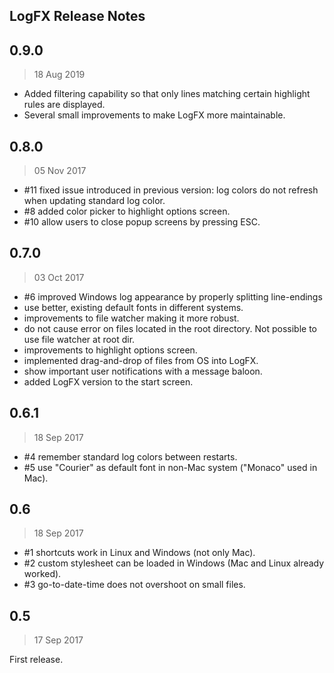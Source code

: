 ## LogFX Release Notes

## 0.9.0

> 18 Aug 2019

* Added filtering capability so that only lines matching certain highlight rules are displayed.
* Several small improvements to make LogFX more maintainable.

## 0.8.0

> 05 Nov 2017

* #11 fixed issue introduced in previous version: log colors do not refresh when updating standard log color.
* #8 added color picker to highlight options screen.
* #10 allow users to close popup screens by pressing ESC.

## 0.7.0

> 03 Oct 2017

* #6 improved Windows log appearance by properly splitting line-endings
* use better, existing default fonts in different systems.
* improvements to file watcher making it more robust.
* do not cause error on files located in the root directory. Not possible to use file watcher at root dir.
* improvements to highlight options screen.
* implemented drag-and-drop of files from OS into LogFX.
* show important user notifications with a message baloon.
* added LogFX version to the start screen.

## 0.6.1

> 18 Sep 2017

* #4 remember standard log colors between restarts.
* #5 use "Courier" as default font in non-Mac system ("Monaco" used in Mac).

## 0.6

> 18 Sep 2017

* #1 shortcuts work in Linux and Windows (not only Mac).
* #2 custom stylesheet can be loaded in Windows (Mac and Linux already worked).
* #3 go-to-date-time does not overshoot on small files. 

## 0.5

> 17 Sep 2017

First release.
